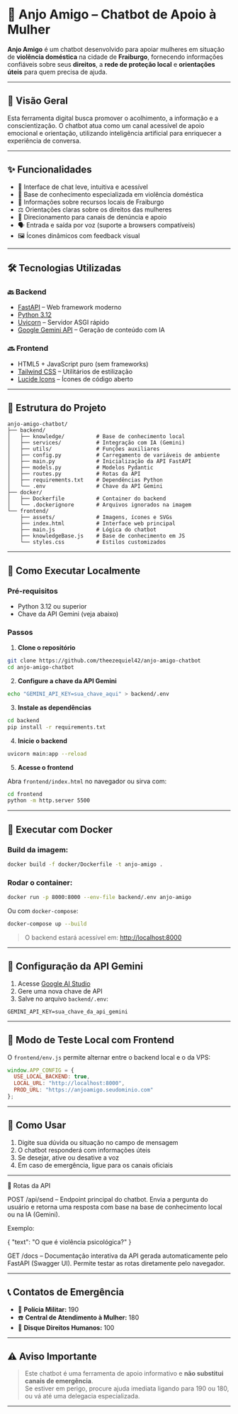 # 🤖 Anjo Amigo – Chatbot de Apoio à Mulher

**Anjo Amigo** é um chatbot desenvolvido para apoiar mulheres em situação de **violência doméstica** na cidade de **Fraiburgo**, fornecendo informações confiáveis sobre seus **direitos**, a **rede de proteção local** e **orientações úteis** para quem precisa de ajuda.

---

## 📌 Visão Geral

Esta ferramenta digital busca promover o acolhimento, a informação e a conscientização. O chatbot atua como um canal acessível de apoio emocional e orientação, utilizando inteligência artificial para enriquecer a experiência de conversa.

---

## ✨ Funcionalidades

- 💬 Interface de chat leve, intuitiva e acessível
- 🧐 Base de conhecimento especializada em violência doméstica
- 📍 Informações sobre recursos locais de Fraiburgo
- ⚖️ Orientações claras sobre os direitos das mulheres
- 🤝 Direcionamento para canais de denúncia e apoio
- 🗣️ Entrada e saída por voz (suporte a browsers compatíveis)
- 🖼️ Ícones dinâmicos com feedback visual

---

## 🛠️ Tecnologias Utilizadas

### 🔙 Backend

- [FastAPI](https://fastapi.tiangolo.com/) – Web framework moderno
- [Python 3.12](https://www.python.org/)
- [Uvicorn](https://www.uvicorn.org/) – Servidor ASGI rápido
- [Google Gemini API](https://makersuite.google.com/) – Geração de conteúdo com IA

### 🔜 Frontend

- HTML5 + JavaScript puro (sem frameworks)
- [Tailwind CSS](https://tailwindcss.com/) – Utilitários de estilização
- [Lucide Icons](https://lucide.dev/) – Ícones de código aberto

---

## 📁 Estrutura do Projeto

```
anjo-amigo-chatbot/
├── backend/
│   ├── knowledge/          # Base de conhecimento local
│   ├── services/           # Integração com IA (Gemini)
│   ├── utils/              # Funções auxiliares
│   ├── config.py           # Carregamento de variáveis de ambiente
│   ├── main.py             # Inicialização da API FastAPI
│   ├── models.py           # Modelos Pydantic
│   ├── routes.py           # Rotas da API
│   ├── requirements.txt    # Dependências Python
│   └── .env                # Chave da API Gemini
├── docker/
│   ├── Dockerfile          # Container do backend
│   └── .dockerignore       # Arquivos ignorados na imagem
└── frontend/
    ├── assets/             # Imagens, ícones e SVGs
    ├── index.html          # Interface web principal
    ├── main.js             # Lógica do chatbot
    ├── knowledgeBase.js    # Base de conhecimento em JS
    └── styles.css          # Estilos customizados
```

---

## 🚀 Como Executar Localmente

### Pré-requisitos

- Python 3.12 ou superior
- Chave da API Gemini (veja abaixo)

### Passos

1. **Clone o repositório**

```bash
git clone https://github.com/theezequiel42/anjo-amigo-chatbot
cd anjo-amigo-chatbot
```

2. **Configure a chave da API Gemini**

```bash
echo "GEMINI_API_KEY=sua_chave_aqui" > backend/.env
```

3. **Instale as dependências**

```bash
cd backend
pip install -r requirements.txt
```

4. **Inicie o backend**

```bash
uvicorn main:app --reload
```

5. **Acesse o frontend**

Abra `frontend/index.html` no navegador ou sirva com:

```bash
cd frontend
python -m http.server 5500
```

---

## 🐳 Executar com Docker

### Build da imagem:

```bash
docker build -f docker/Dockerfile -t anjo-amigo .
```

### Rodar o container:

```bash
docker run -p 8000:8000 --env-file backend/.env anjo-amigo
```

Ou com `docker-compose`:

```bash
docker-compose up --build
```

> O backend estará acessível em: [http://localhost:8000](http://localhost:8000)

---

## 🔐 Configuração da API Gemini

1. Acesse [Google AI Studio](https://makersuite.google.com/app/apikey)
2. Gere uma nova chave de API
3. Salve no arquivo `backend/.env`:

```env
GEMINI_API_KEY=sua_chave_da_api_gemini
```

---

## 🤖 Modo de Teste Local com Frontend

O `frontend/env.js` permite alternar entre o backend local e o da VPS:

```js
window.APP_CONFIG = {
  USE_LOCAL_BACKEND: true,
  LOCAL_URL: "http://localhost:8000",
  PROD_URL: "https://anjoamigo.seudominio.com"
};
```

---

## 📱 Como Usar

1. Digite sua dúvida ou situação no campo de mensagem
2. O chatbot responderá com informações úteis
3. Se desejar, ative ou desative a voz
4. Em caso de emergência, ligue para os canais oficiais

---

🔀 Rotas da API

POST /api/send – Endpoint principal do chatbot. Envia a pergunta do usuário e retorna uma resposta com base na base de conhecimento local ou na IA (Gemini).

Exemplo:

{
  "text": "O que é violência psicológica?"
}

GET /docs – Documentação interativa da API gerada automaticamente pelo FastAPI (Swagger UI). Permite testar as rotas diretamente pelo navegador.

---

## 📞 Contatos de Emergência

- 📱 **Polícia Militar:** 190
- ☎️ **Central de Atendimento à Mulher:** 180
- 🧒 **Disque Direitos Humanos:** 100

---

## ⚠️ Aviso Importante

> Este chatbot é uma ferramenta de apoio informativo e **não substitui canais de emergência**.\
> Se estiver em perigo, procure ajuda imediata ligando para 190 ou 180, ou vá até uma delegacia especializada.

---


